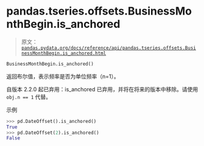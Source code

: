 # pandas.tseries.offsets.BusinessMonthBegin.is_anchored

> 原文：[`pandas.pydata.org/docs/reference/api/pandas.tseries.offsets.BusinessMonthBegin.is_anchored.html`](https://pandas.pydata.org/docs/reference/api/pandas.tseries.offsets.BusinessMonthBegin.is_anchored.html)

```py
BusinessMonthBegin.is_anchored()
```

返回布尔值，表示频率是否为单位频率（n=1）。

自版本 2.2.0 起已弃用：is_anchored 已弃用，并将在将来的版本中移除。请使用 `obj.n == 1` 代替。

示例

```py
>>> pd.DateOffset().is_anchored()
True
>>> pd.DateOffset(2).is_anchored()
False 
```
